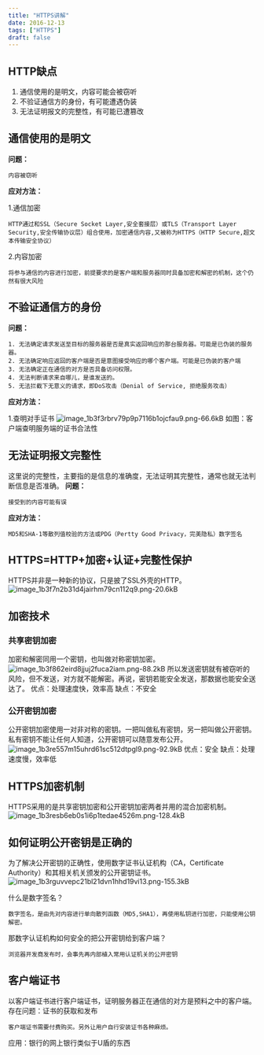 ```yaml
---
title: "HTTPS讲解"
date: 2016-12-13
tags: ["HTTPS"]
draft: false
---
```


## HTTP缺点
1. 通信使用的是明文，内容可能会被窃听
2. 不验证通信方的身份，有可能遭遇伪装
3. 无法证明报文的完整性，有可能已遭篡改

## 通信使用的是明文
**问题：**

    内容被窃听

**应对方法：**

1.通信加密

    HTTP通过和SSL（Secure Socket Layer,安全套接层）或TLS（Transport Layer Security,安全传输协议层）组合使用，加密通信内容,又被称为HTTPS（HTTP Secure,超文本传输安全协议）

2.内容加密

    将参与通信的内容进行加密，前提要求的是客户端和服务器同时具备加密和解密的机制，这个仍然有很大风险

## 不验证通信方的身份
**问题：**

    1. 无法确定请求发送至目标的服务器是否是真实返回响应的那台服务器。可能是已伪装的服务器。
    2. 无法确定响应返回的客户端是否是意图接受响应的哪个客户端。可能是已伪装的客户端
    3. 无法确定正在通信的对方是否具备访问权限。
    4. 无法判断请求来自哪儿，是谁发送的。
    5. 无法拦截下无意义的请求，即DoS攻击（Denial of Service, 拒绝服务攻击）

**应对方法：**

1.查明对手证书
![image_1b3f3rbrv79p9p7116b1ojcfau9.png-66.6kB][1]
如图：客户端查明服务端的证书合法性

## 无法证明报文完整性

这里说的完整性，主要指的是信息的准确度，无法证明其完整性，通常也就无法判断信息是否准确。
**问题：**

    接受到的内容可能有误

**应对方法：**

    MD5和SHA-1等散列值校验的方法或PDG（Pertty Good Privacy，完美隐私）数字签名

## HTTPS=HTTP+加密+认证+完整性保护
HTTPS并非是一种新的协议，只是披了SSL外壳的HTTP。
![image_1b3f7n2b31d4jairhm79cn112q9.png-20.6kB][2]

## 加密技术
### 共享密钥加密
加密和解密同用一个密钥，也叫做对称密钥加密。
![image_1b3f862eird8jjuj2fuca2iam.png-88.2kB][3]
所以发送密钥就有被窃听的风险，但不发送，对方就不能解密。再说，密钥若能安全发送，那数据也能安全送达了。
优点：处理速度快，效率高
缺点：不安全

### 公开密钥加密
公开密钥加密使用一对非对称的密钥。一把叫做私有密钥，另一把叫做公开密钥。私有密钥不能让任何人知道，公开密钥可以随意发布公开。 
![image_1b3re557m15uhrd61sc512dtpgl9.png-92.9kB][4]
优点：安全
缺点：处理速度慢，效率低


## HTTPS加密机制
HTTPS采用的是共享密钥加密和公开密钥加密两者并用的混合加密机制。
![image_1b3resb6eb0s1i6p1tedae4526m.png-128.4kB][5]

## 如何证明公开密钥是正确的
为了解决公开密钥的正确性，使用数字证书认证机构（CA，Certificate Authority）和其相关机关颁发的公开密钥证书。
![image_1b3rguvvepc21bl21dvn1hhd19vi13.png-155.3kB][6]

什么是数字签名？


    数字签名，是由先对内容进行单向散列函数（MD5,SHA1），再使用私钥进行加密，只能使用公钥解密。

那数字认证机构如何安全的把公开密钥给到客户端？

    浏览器开发商发布时，会事先再内部植入常用认证机关的公开密钥

## 客户端证书
以客户端证书进行客户端证书，证明服务器正在通信的对方是预料之中的客户端。
存在问题：证书的获取和发布
    
    客户端证书需要付费购买。另外让用户自行安装证书各种麻烦。

应用：银行的网上银行类似于U盾的东西


​    


[1]: http://static.zybuluo.com/huis/ph395jvu85ibv5zhczzuuhy1/image_1b3f3rbrv79p9p7116b1ojcfau9.png
[2]: http://static.zybuluo.com/huis/xw022r7nlcvp6p5sq26azezb/image_1b3f7n2b31d4jairhm79cn112q9.png
[3]: http://static.zybuluo.com/huis/2969xw1wtemfegps7gl7stl4/image_1b3f862eird8jjuj2fuca2iam.png
[4]: http://static.zybuluo.com/huis/y0linryc747c8261brthgrls/image_1b3re557m15uhrd61sc512dtpgl9.png
[5]: http://static.zybuluo.com/huis/zw18yrdqmuiz8mz8pazd6tne/image_1b3resb6eb0s1i6p1tedae4526m.png
[6]: http://static.zybuluo.com/huis/dnipae34rj1flomw8nq07ers/image_1b3rguvvepc21bl21dvn1hhd19vi13.png